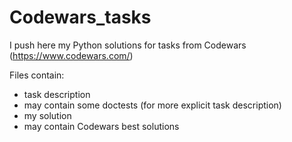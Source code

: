# Codewars_tasks
I push here my Python solutions for tasks from Codewars (https://www.codewars.com/)

Files contain: 
- task description
- may contain some doctests (for more explicit task description)
- my solution 
- may contain Codewars best solutions 
